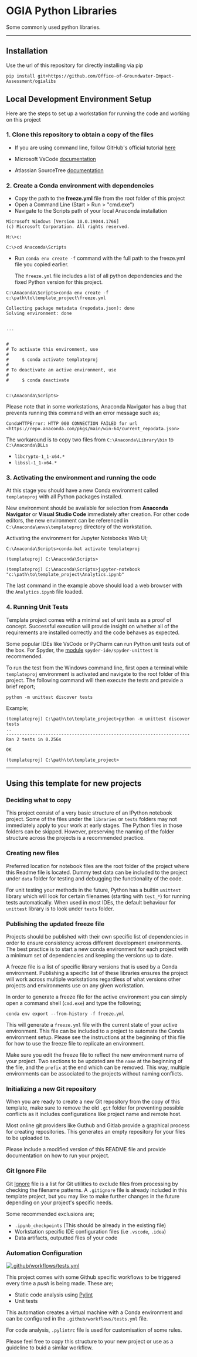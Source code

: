 # OGIA Python Libraries

Some commonly used python libraries.

---

## Installation

Use the url of this repository for directly installing via pip

```msdos
pip install git+https://github.com/Office-of-Groundwater-Impact-Assessment/ogialibs
```





## Local Development Environment Setup

Here are the steps to set up a workstation for running the code and working on this project

### 1. Clone this repository to obtain a copy of the files

- If you are using command line, follow GitHub's official tutorial [here](https://docs.github.com/en/repositories/creating-and-managing-repositories/cloning-a-repository)

- Microsoft VsCode [documentation](https://docs.microsoft.com/en-us/azure/developer/javascript/how-to/with-visual-studio-code/clone-github-repository?tabs=create-repo-command-palette%2Cinitialize-repo-activity-bar%2Ccreate-branch-command-palette%2Ccommit-changes-command-palette%2Cpush-command-palette#clone-repository)

- Atlassian SourceTree [documentation](https://confluence.atlassian.com/get-started-with-sourcetree/clone-a-remote-repository-847359098.html)

### 2. Create a Conda environment with dependencies

- Copy the path to the **freeze.yml** file from the root folder of this project
- Open a Command Line (Start > Run > "cmd.exe")
- Navigate to the Scripts path of your local Anaconda installation

```msdos
Microsoft Windows [Version 10.0.19044.1766]
(c) Microsoft Corporation. All rights reserved.

H:\>c:

C:\>cd Anaconda\Scripts
```

- Run `conda env create -f` command with the full path to the freeze.yml file you copied earlier.

    The `freeze.yml` file includes a list of all python dependencies and the fixed Python version for this project.

```msdos
C:\Anaconda\Scripts>conda env create -f c:\path\to\template_project\freeze.yml

Collecting package metadata (repodata.json): done
Solving environment: done


...


#
# To activate this environment, use
#
#     $ conda activate templateproj
#
# To deactivate an active environment, use
#
#     $ conda deactivate


C:\Anaconda\Scripts>

```

Please note that in some workstations, Anaconda Navigator has a bug that prevents running this command with an error message such as;

```msdos
CondaHTTPError: HTTP 000 CONNECTION FAILED for url <https://repo.anaconda.com/pkgs/main/win-64/current_repodata.json>
```

The workaround is to copy two files from `C:\Anaconda\Library\bin` to `C:\Anaconda\DLLs`

- `libcrypto-1_1-x64.*`
- `libssl-1_1-x64.*`

### 3. Activating the environment and running the code

At this stage you should have a new Conda environment called `templateproj` with all Python packages installed.

New environment should be available for selection from **Anaconda Navigator** or **Visual Studio Code** immediately after creation. For other code editors, the new environment can be referenced in `C:\Anaconda\envs\templateproj` directory of the workstation.

Activating the environment for Jupyter Notebooks Web UI;

```msdos
C:\Anaconda\Scripts>conda.bat activate templateproj

(templateproj) C:\Anaconda\Scripts>

(templateproj) C:\Anaconda\Scripts>jupyter-notebook "c:\path\to\template_project\Analytics.ipynb"
```

The last command in the example above should load a web browser with the `Analytics.ipynb` file loaded.

### 4. Running Unit Tests

Template project comes with a minimal set of unit tests as a proof of concept. Successful execution will provide insight on whether all of the requirements are installed correctly and the code behaves as expected.

Some popular IDEs like VsCode or PyCharm can run Python unit tests out of the box. For Spyder, the [module](https://github.com/spyder-ide/spyder-unittest) `spyder-ide/spyder-unittest` is recommended.

To run the test from the Windows command line, first open a terminal while `templateproj` environment is activated and navigate to the root folder of this project. The following command will then execute the tests and provide a brief report;

```msdos
python -m unittest discover tests
```

Example;

```msdos
(templateproj) C:\path\to\template_project>python -m unittest discover tests
..
----------------------------------------------------------------------
Ran 2 tests in 0.256s

OK

(templateproj) C:\path\to\template_project>
```

---

## Using this template for new projects

### Deciding what to copy

This project consist of a very basic structure of an IPython notebook project. Some of the files under the `libraries` or `tests` folders may not immediately apply to your work at early stages. The Python files in those folders can be skipped. However, preserving the naming of the folder structure across the projects is a recommended practice.

### Creating new files

Preferred location for notebook files are the root folder of the project where this Readme file is located. Dummy test data can be included to the project under `data` folder for testing and debugging the functionality of the code.

For unit testing your methods in the future, Python has a builtin `unittest` library which will look for certain filenames (starting with `test_*`) for running tests automatically. When used in most IDEs, the default behaviour for `unittest` library is to look under `tests` folder.

### Publishing the updated freeze file

Projects should be published with their own specific list of dependencies in order to ensure consistency across different development environments. The best practice is to start a new conda environment for each project with a minimum set of dependencies and keeping the versions up to date.

A freeze file is a list of specific library versions that is used by a Conda environment. Publishing a specific list of these libraries ensures the project will work across multiple workstations regardless of what versions other projects and environments use on any given workstation.

In order to generate a freeze file for the active environment you can simply open a command shell (`cmd.exe`) and type the following;

```msdos
conda env export --from-history -f freeze.yml
```

This will generate a `freeze.yml` file with the current state of your active environment. This file can be included to a project to automate the Conda environment setup. Please see the instructions at the beginning of this file for how to use the freeze file to replicate an environment.

Make sure you edit the freeze file to reflect the new environment name of your project. Two sections to be updated are the `name` at the beginning of the file, and the `prefix` at the end which can be removed. This way, multiple environments can be associated to the projects without naming conflicts.

### Initializing a new Git repository

When you are ready to create a new Git repository from the copy of this template, make sure to remove the old `.git` folder for preventing possible conflicts as it includes configurations like project name and remote host.

Most online git providers like Guthub and Gitlab provide a graphical process for creating repositories. This generates an empty repository for your files to be uploaded to.

Please include a modified version of this README file and provide documentation on how to run your project.

### Git Ignore File

Git [Ignore](https://git-scm.com/docs/gitignore) file is a list for Git utilities to exclude files from processing by checking the filename patterns. A `.gitignore` file is already included in this template project, but you may like to make further changes in the future depending on your project's specific needs.

Some recommended exclusions are;

- `.ipynb_checkpoints` (This should be already in the existing file)
- Workstation specific IDE configuration files (i.e `.vscode`, `.idea`)
- Data artifacts, outputted files of your code

### Automation Configuration

[![.github/workflows/tests.yml](https://github.com/Office-of-Groundwater-Impact-Assessment/template_project/actions/workflows/tests.yml/badge.svg)](https://github.com/Office-of-Groundwater-Impact-Assessment/template_project/actions/workflows/tests.yml)

This project comes with some Github specific workflows to be triggered every time a *push* is being made. These are;

- Static code analysis using [Pylint](https://pypi.org/project/pylint/)
- Unit tests

This automation creates a virtual machine with a Conda environment and can be configured in the `.github/workflows/tests.yml` file. 

For code analysis, `.pylintrc` file is used for customisation of some rules.

Please feel free to copy this structure to your new project or use as a guideline to buid a similar workflow.
